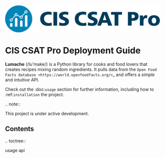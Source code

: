 ![](docs/source/CIS_CSAT_Pro_RGB.png)


# CIS CSAT Pro Deployment Guide #

**Lumache** (/lu'make/) is a Python library for cooks and food lovers
that creates recipes mixing random ingredients.
It pulls data from the `Open Food Facts database <https://world.openfoodfacts.org/>`_
and offers a *simple* and *intuitive* API.

Check out the :doc:`usage` section for further information, including
how to :ref:`installation` the project.

.. note::

   This project is under active development.

Contents
--------

.. toctree::

   usage
   api
